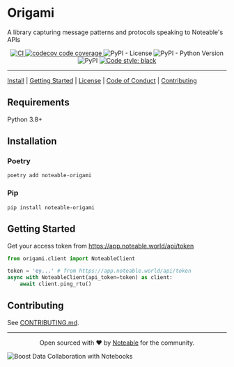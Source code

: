 # Origami
A library capturing message patterns and protocols speaking to Noteable's APIs
<p align="center">
<a href="https://github.com/noteable-io/origami/actions/workflows/ci.yaml">
    <img src="https://github.com/noteable-io/origami/actions/workflows/ci.yaml/badge.svg" alt="CI" />
</a>
<a href="https://codecov.io/gh/noteable-io/origami" > 
 <img src="https://codecov.io/gh/noteable-io/origami/branch/main/graph/badge.svg" alt="codecov code coverage"/> 
 </a>
<img alt="PyPI - License" src="https://img.shields.io/pypi/l/noteable-origami" />
<img alt="PyPI - Python Version" src="https://img.shields.io/pypi/pyversions/noteable-origami" />
<img alt="PyPI" src="https://img.shields.io/pypi/v/magicbell">
<a href="https://github.com/psf/black"><img alt="Code style: black" src="https://img.shields.io/badge/code%20style-black-000000.svg"></a>
</p>

---------

[Install](#installation) | [Getting Started](#getting-started) | [License](./LICENSE) | [Code of Conduct](./CODE_OF_CONDUCT.md) | [Contributing](./CONTRIBUTING.md)

## Requirements

Python 3.8+

## Installation

### Poetry

```shell
poetry add noteable-origami
```


### Pip
```shell
pip install noteable-origami
```

## Getting Started

Get your access token from https://app.noteable.world/api/token

```python
from origami.client import NoteableClient

token = 'ey...' # from https://app.noteable.world/api/token
async with NoteableClient(api_token=token) as client:
    await client.ping_rtu()
```

## Contributing

See [CONTRIBUTING.md](./CONTRIBUTING.md).

-------

<p align="center">Open sourced with ❤️ by <a href="https://noteable.io">Noteable</a> for the community.</p>

<img href="https://pages.noteable.io/private-beta-access" src="https://assets.noteable.io/github/2022-07-29/noteable.png" alt="Boost Data Collaboration with Notebooks">
